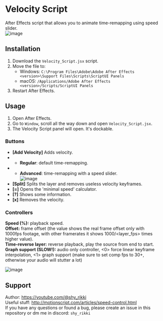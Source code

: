 # Velocity Script
After Effects script that allows you to animate time-remapping using speed slider.  
![image](https://github.com/eirisocherry/velocity-script/assets/115040224/81934aea-8e62-4647-97d9-1a03598343e3)  


## Installation
1. Download the `Velocity_Script.jsx` script.  
2. Move the file to:  
   - Windows: `C:\Program Files\Adobe\Adobe After Effects <version>\Support Files\Scripts\ScriptUI Panels`  
   - macOS: `/Applications/Adobe After Effects <version>/Scripts/ScriptUI Panels`  
3. Restart After Effects.  

## Usage
1. Open After Effects.  
2. Go to `Window`, scroll all the way down and open `Velocity_Script.jsx`.  
3. The Velocity Script panel will open. It's dockable.  

### Buttons
- **[Add Velocity]** Adds velocity.  
- - **Regular**: default time-remapping.  
- - **Advanced**: time-remapping with a speed slider.  
![image](https://github.com/eirisocherry/velocity-script/assets/115040224/31f331f9-3a6d-487e-9cfa-2fbbfc3cc8fd)  
- **[Split]** Splits the layer and removes useless velocity keyframes.  
- **[=]** Opens the 'minimal speed' calculator.  
- **[?]** Shows some information.  
- **[x]** Removes the velocity.  

### Controllers
**Speed (%):** playback speed.  
**Offset:** frame offset (the value shows the real frame offset only with 1000fps footage, with other framerates it shows 1000/<layer_fps> times higher value).  
**Time-reverse layer:** reverse playback, play the source from end to start.  
**Graph support (SLOW!):** audio only controller, <0> force linear keyframe interpolation, <1> graph support (make sure to set comp fps to 30+, otherwise your audio will stutter a lot)  

![image](https://github.com/eirisocherry/velocity-script/assets/115040224/cfd2bc86-881b-4be8-9cba-527ccea5083f)  

## Support
Author: https://youtube.com/@shy_rikki  
Useful stuff: http://motionscript.com/articles/speed-control.html  
If you have any questions or found a bug, please create an issue in this repository or dm me in discord: `shy_rikki`  

